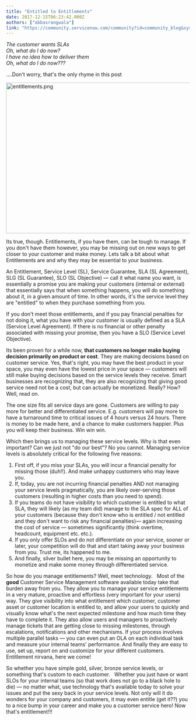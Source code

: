 ```yaml
---
title: "Entitled to Entitlements"
date: 2017-12-15T06:23:42.000Z
authors: ["abbasrangwala"]
link: "https://community.servicenow.com/community?id=community_blog&sys_id=5d7c62e1dbd0dbc01dcaf3231f961921"
---
```

<p><em>The customer wants SLAs<br/> Oh, what do I do now?<br/> I have no idea how to deliver them<br/> Oh, what do I do now???</em></p><p></p><p>....Don't worry, that's the only rhyme in this post <span __jive_emoticon_name="happy" __jive_macro_name="emoticon" class="jive_emote jive_macro" data-renderedposition="113_309.609375_16_16" src="/8.0.4.21bdc7e/images/emoticons/happy.png"></span></p><p></p><p><img  alt="entitlements.png" class="image-1 jive-image" src="23c778c2db9cdfc03eb27a9e0f96194f.iix" style="width: 620px; height: 412px;"/></p><p></p><p>Its true, though. Entitlements, if you have them, can be tough to manage. If you don't have them however, you may be missing out on new ways to get closer to your customer and make money. Lets talk a bit about what Entitlements are and why they may be essential to your business.</p><p></p><p>An Entitlement, Service Level (SL), Service Guarantee, SLA (SL Agreement), SLG (SL Guarantee), SLO (SL Objective) — call it what name you want, is essentially a promise you are making your customers (internal or external) that essentially says that when something happens, you will do something about it, in a given amount of time. In other words, it's the service level they are "entitled" to when they purchase something from you.</p><p></p><p>If you don't meet those entitlements, and if you pay financial penalties for not doing it, what you have with your customer is usually defined as a SLA (Service Level Agreement). If there is no financial or other penalty associated with missing your promise, then you have a SLO (Service Level Objective).</p><p></p><p>Its been proven for a while now, <strong>that customers no longer make buying decision primarily on product or cost</strong>. They are making decisions based on customer service. Yes, that's right, you may have the best product in your space, you may even have the lowest price in your space — customers will still make buying decisions based on the service levels they receive. Smart businesses are recognizing that, they are also recognizing that giving good service need not be a cost, but can actually be monetized. Really? How? Well, read on.</p><p>The one size fits all service days are gone. Customers are willing to pay more for better and differentiated service. E.g. customers will pay more to have a turnaround time to critical issues of 4 hours versus 24 hours. There is money to be made here, and a chance to make customers happier. Plus you will keep their business. Win win win.</p><p>Which then brings us to managing these service levels. Why is that even important? Can we just not "do our best"? No you cannot. Managing service levels is absolutely critical for the following five reasons:</p><ol><li>First off, if you miss your SLAs, you will incur a financial penalty for missing those (duh!!). And make unhappy customers who may leave you.</li><li>If, today, you are not incurring financial penalties AND not managing your service levels pragmatically, you are likely over-serving those customers (resulting in higher costs than you need to spend).</li><li>If you teams do not have visibility to which customer is entitled to what SLA, they will likely (as my team did) manage to the SLA spec for ALL of your customers (because they don't know who is entitled / not entitled and they don't want to risk any financial penalties)— again increasing the cost of service — sometimes significantly (think overtime, headcount, equipment etc. etc.).</li><li>If you only offer SLOs and do not differentiate on your service, sooner or later, your competition will do that and start taking away your business from you. Trust me, its happened to me.</li><li>And finally, silver bullet here, you may be missing an opportunity to monetize and make some money through differentiated service.</li></ol><p></p><p>So how do you manage entitlements? Well, meet technology.   Most of the <strong>good</strong> Customer Service Management software available today take that burden away from you. They allow you to manage your service entitlements in a very mature, proactive and effortless (very important for your users) way. They give visibility into what entitlement which customer, customer asset or customer location is entitled to, and allow your users to quickly and visually know what's the next expected milestone and how much time they have to complete it. They also allow users and managers to proactively manage tickets that are getting close to missing milestones, through escalations, notifications and other mechanisms. If your process involves multiple parallel tasks — you can even put an OLA on each individual task and measure your internal teams' performance. And finally they are easy to use, set up, report on and customize for your different customers. Entitlement nirvana, here we come!</p><p></p><p>So whether you have simple gold, silver, bronze service levels, or something that's custom to each customer.   Whether you just have or want SLOs for your internal teams (so that work does not go to a black hole to die) — no matter what, use technology that's available today to solve your issues and put the sexy back in your service levels. Not only will it do wonders for your company and customers, it may even entitle (get it??) you to a nice bump in your career and make you a customer service hero! Now that's entitlement!!!</p>